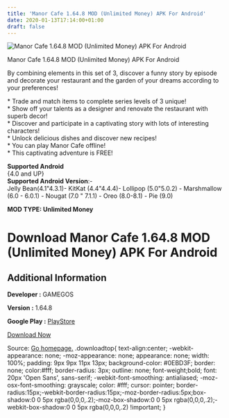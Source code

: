 ```yaml
---
title: 'Manor Cafe 1.64.8 MOD (Unlimited Money) APK For Android'
date: 2020-01-13T17:14:00+01:00
draft: false
---
```


![Manor Cafe 1.64.8 MOD (Unlimited Money) APK For Android](https://i1.wp.com/apkhome.net/wp-content/uploads/2020/01/Manor-Cafe-1.64.8-MOD-Unlimited-Money.png "Manor Cafe 1.64.8 MOD (Unlimited Money) APK For Android")

  

Manor Cafe 1.64.8 MOD (Unlimited Money) APK For Android

By combining elements in this set of 3, discover a funny story by episode and decorate your restaurant and the garden of your dreams according to your preferences!

\* Trade and match items to complete series levels of 3 unique!  
\* Show off your talents as a designer and renovate the restaurant with superb decor!  
\* Discover and participate in a captivating story with lots of interesting characters!  
\* Unlock delicious dishes and discover new recipes!  
\* You can play Manor Cafe offline!  
\* This captivating adventure is FREE!

**Supported Android**  
{4.0 and UP}  
**Supported Android Version**:-  
Jelly Bean(4.1"4.3.1)- KitKat (4.4"4.4.4)- Lollipop (5.0"5.0.2) - Marshmallow (6.0 - 6.0.1) - Nougat (7.0 " 7.1.1) - Oreo (8.0-8.1) - Pie (9.0)

**MOD TYPE: Unlimited Money**

Download Manor Cafe 1.64.8 MOD (Unlimited Money) APK For Android
================================================================

Additional Information
----------------------

**Developer :** GAMEGOS

**Version :** 1.64.8

**Google Play :** [PlayStore](https://play.google.com/store/apps/details?id=com.gamegos.mobile.manorcafe)

  

[Download Now](https://store4app.co/post/manor-cafe-1-64-8-mod-unlimited-money-apk-for-android_1578932033)

  
Source: [Go homepage.](https://store4app.co/post/manor-cafe-1-64-8-mod-unlimited-money-apk-for-android_1578932033) .downloadtop{ text-align:center; -webkit-appearance: none; -moz-appearance: none; appearance: none; width: 100%; padding: 9px 9px 11px 13px; background-color: #0EBD3F; border: none; color:#fff; border-radius: 3px; outline: none; font-weight;bold; font: 20px 'Open Sans', sans-serif; -webkit-font-smoothing: antialiased; -moz-osx-font-smoothing: grayscale; color: #fff; cursor: pointer; border-radius:15px;-webkit-border-radius:15px;-moz-border-radius:5px;box-shadow:0 0 5px rgba(0,0,0,.2);-moz-box-shadow:0 0 5px rgba(0,0,0,.2);-webkit-box-shadow:0 0 5px rgba(0,0,0,.2) !important; }